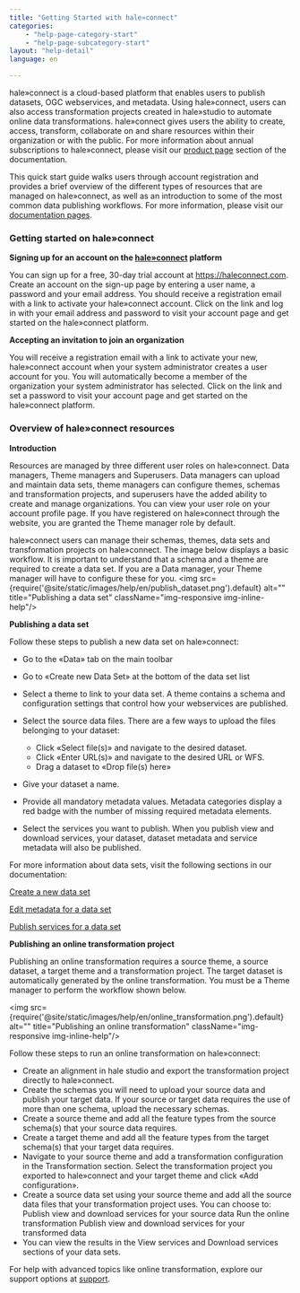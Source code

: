 ```yaml
---
title: "Getting Started with hale»connect"
categories:
    - "help-page-category-start"
    - "help-page-subcategory-start"
layout: "help-detail"
language: en

---
```


hale»connect is a cloud-based platform that enables users to publish datasets, OGC webservices, and metadata.  Using hale»connect, users can also access transformation projects created in hale»studio to automate online data transformations. hale»connect gives users the ability to create, access, transform, collaborate on and share resources within their organization or with the public. For more information about annual subscriptions to hale»connect, please visit our [product page](https://www.wetransform.to/products/haleconnect/) section of the documentation.

This quick start guide walks users through account registration and provides a brief overview of the different types of resources that are managed on hale»connect, as well as an introduction to some of the most common data publishing workflows. For more information, please visit our [documentation pages](../../).

### **Getting started on hale»connect**

**Signing up for an account on the [hale»connect](https://haleconnect.com) platform**

You can sign up for a free, 30-day trial account at https://haleconnect.com.
Create an account on the sign-up page by entering a user name, a password and your email address. You should receive a registration email with a link to activate your hale»connect account. Click on the link and log in with your email address and password to visit your account page and get started on the hale»connect platform.

**Accepting an invitation to join an organization**

You will receive a registration email with a link to activate your new, hale»connect account when your system administrator creates a user account for you. You will automatically become a member of the organization your system administrator has selected. Click on the link and set a password to visit your account page and get started on the hale»connect platform.

### **Overview of hale»connect resources**

**Introduction**

Resources are managed by three different user roles on hale»connect. Data managers, Theme managers and Superusers. Data managers can upload and maintain data sets, theme managers can configure themes, schemas and transformation projects, and superusers have the added ability to create and manage organizations. You can view your user role on your account profile page. If you have registered on hale»connect through the website, you are granted the Theme manager role by default.

hale»connect users can manage their schemas, themes, data sets and transformation projects on hale»connect. The image below displays a basic workflow. It is important to understand that a schema and a theme are required to create a data set. If you are a Data manager, your Theme manager will have to configure these for you.
<img src={require('@site/static/images/help/en/publish_dataset.png').default} alt="" title="Publishing a data set" className="img-responsive img-inline-help"/>

**Publishing a data set**

Follow these steps to publish a new data set on hale»connect:

*	Go to the «Data» tab on the main toolbar
*	Go to «Create new Data Set» at the bottom of the data set list
*  Select a theme to link to your data set. A theme contains a schema and configuration settings that control how your webservices are published.
*	Select the source data files. There are a few ways to upload the files belonging to your dataset:

    * Click «Select file(s)» and navigate to the desired dataset.
    * Click «Enter URL(s)» and navigate to the desired URL or WFS.
    * Drag a dataset to «Drop file(s) here»
*	Give your dataset a name.
*	Provide all mandatory metadata values. Metadata categories display a red badge with the number of missing required metadata elements.
*	Select the services you want to publish. When you publish view and download services, your dataset, dataset metadata and service metadata will also be published.

For more information about data sets, visit the following sections in our documentation:

[Create a new data set](../create-manage-datasets/create-dataset/2015-01-10-dataset-create.md)

[Edit metadata for a data set](../create-manage-datasets/edit-metadata/2015-01-05-dataset-enter-metadata.md)

[Publish services for a data set](../create-manage-datasets/publish-services/2015-01-01-dataset-publish-services.md)

**Publishing an online transformation project**

Publishing an online transformation requires a source theme, a source dataset, a target theme and a transformation project. The target dataset is automatically generated by the online transformation. You must be a Theme manager to perform the workflow shown below.

<img src={require('@site/static/images/help/en/online_transformation.png').default} alt="" title="Publishing an online transformation" className="img-responsive img-inline-help"/>


Follow these steps to run an online transformation on hale»connect:  

*	Create an alignment in hale studio and export the transformation project directly to hale»connect.
*	Create the schemas you will need to upload your source data and publish your target data. If your source or target data requires the use of more than one schema, upload the necessary schemas.
*	Create a source theme and add all the feature types from the source schema(s) that your source data requires.
*	Create a target theme and add all the feature types from the target schema(s) that your target data requires.
*	Navigate to your source theme and add a transformation configuration in the Transformation section. Select the transformation project you exported to hale»connect and your target theme and click «Add configuration».
*	Create a source data set using your source theme and add all the source data files that your transformation project uses. You can choose to:
    Publish view and download services for your source data
    Run the online transformation
    Publish view and download services for your transformed data
*	You can view the results in the View services and Download services sections of your data sets.


For help with advanced topics like online transformation, explore our support options at [support](https://www.wetransform.to/services/support/).
